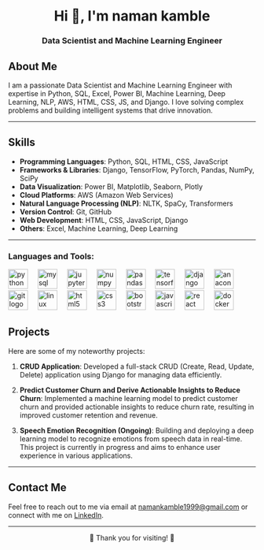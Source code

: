 <h1 align="center">Hi 👋, I'm naman kamble</h1>
<h3 align="center">Data Scientist and Machine Learning Engineer</h3>

## About Me
I am a passionate Data Scientist and Machine Learning Engineer with expertise in Python, SQL, Excel, Power BI, Machine Learning, Deep Learning, NLP, AWS, HTML, CSS, JS, and Django. I love solving complex problems and building intelligent systems that drive innovation.

---

## Skills
- **Programming Languages**: Python, SQL, HTML, CSS, JavaScript
- **Frameworks & Libraries**: Django, TensorFlow, PyTorch, Pandas, NumPy, SciPy
- **Data Visualization**: Power BI, Matplotlib, Seaborn, Plotly
- **Cloud Platforms**: AWS (Amazon Web Services)
- **Natural Language Processing (NLP)**: NLTK, SpaCy, Transformers
- **Version Control**: Git, GitHub
- **Web Development**: HTML, CSS, JavaScript, Django
- **Others**: Excel, Machine Learning, Deep Learning

---
<h3 align="left">Languages and Tools:</h3>
<div align="left">
  <img src="https://cdn.jsdelivr.net/gh/devicons/devicon/icons/python/python-original.svg" height="40" alt="python logo"  />
  <img width="12" />
  <img src="https://cdn.jsdelivr.net/gh/devicons/devicon/icons/mysql/mysql-original.svg" height="40" alt="mysql logo"  />
  <img width="12" />
  <img src="https://cdn.jsdelivr.net/gh/devicons/devicon/icons/jupyter/jupyter-original.svg" height="40" alt="jupyter logo"  />
  <img width="12" />
  <img src="https://cdn.jsdelivr.net/gh/devicons/devicon/icons/numpy/numpy-original.svg" height="40" alt="numpy logo"  />
  <img width="12" />
  <img src="https://cdn.jsdelivr.net/gh/devicons/devicon/icons/pandas/pandas-original.svg" height="40" alt="pandas logo"  />
  <img width="12" />
  <img src="https://cdn.jsdelivr.net/gh/devicons/devicon/icons/tensorflow/tensorflow-original.svg" height="40" alt="tensorflow logo"  />
  <img width="12" />
  <img src="https://cdn.jsdelivr.net/gh/devicons/devicon/icons/django/django-plain.svg" height="40" alt="django logo"  />
  <img width="12" />
  <img src="https://cdn.jsdelivr.net/gh/devicons/devicon/icons/anaconda/anaconda-original.svg" height="40" alt="anaconda logo"  />
  <img width="12" />
  <img src="https://cdn.jsdelivr.net/gh/devicons/devicon/icons/git/git-original.svg" height="40" alt="git logo"  />
  <img width="12" />
  <img src="https://cdn.jsdelivr.net/gh/devicons/devicon/icons/linux/linux-original.svg" height="40" alt="linux logo"  />
  <img width="12" />
  <img src="https://cdn.jsdelivr.net/gh/devicons/devicon/icons/html5/html5-original.svg" height="40" alt="html5 logo"  />
  <img width="12" />
  <img src="https://cdn.jsdelivr.net/gh/devicons/devicon/icons/css3/css3-original.svg" height="40" alt="css3 logo"  />
  <img width="12" />
  <img src="https://cdn.jsdelivr.net/gh/devicons/devicon/icons/bootstrap/bootstrap-original.svg" height="40" alt="bootstrap logo"  />
  <img width="12" />
  <img src="https://cdn.jsdelivr.net/gh/devicons/devicon/icons/javascript/javascript-original.svg" height="40" alt="javascript logo"  />
  <img width="12" />
  <img src="https://cdn.jsdelivr.net/gh/devicons/devicon/icons/react/react-original.svg" height="40" alt="react logo"  />
  <img width="12" />
  <img src="https://cdn.jsdelivr.net/gh/devicons/devicon/icons/docker/docker-original.svg" height="40" alt="docker logo"  />
  <img width="12" />
</div>



## Projects
Here are some of my noteworthy projects:

1. **CRUD Application**: Developed a full-stack CRUD (Create, Read, Update, Delete) application using Django for managing data efficiently.

2. **Predict Customer Churn and Derive Actionable Insights to Reduce Churn**: Implemented a machine learning model to predict customer churn and provided actionable insights to reduce churn rate, resulting in improved customer retention and revenue.

3. **Speech Emotion Recognition (Ongoing)**: Building and deploying a deep learning model to recognize emotions from speech data in real-time. This project is currently in progress and aims to enhance user experience in various applications.

---

## Contact Me
Feel free to reach out to me via email at [namankamble1999@gmail.com](mailto:namankamble1999@gmail.com) or connect with me on [LinkedIn](https://www.linkedin.com/in/naman-kamble-b6005024b/).

---

<div align="center">🌟 Thank you for visiting! 🌟</div>

